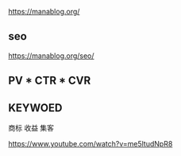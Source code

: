 https://manablog.org/

## seo
https://manablog.org/seo/

## PV * CTR * CVR

## KEYWOED
商标
收益
集客


https://www.youtube.com/watch?v=me5ltudNpR8
